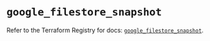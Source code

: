 # `google_filestore_snapshot`

Refer to the Terraform Registry for docs: [`google_filestore_snapshot`](https://registry.terraform.io/providers/hashicorp/google/6.25.0/docs/resources/filestore_snapshot).
